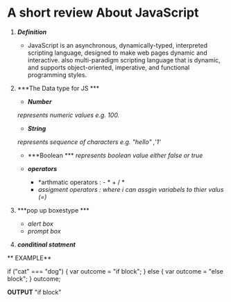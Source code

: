 # A short review About JavaScript 

1. ***Definition***


   *  JavaScript is an asynchronous, dynamically-typed, interpreted scripting language, designed to make web pages dynamic and interactive. also multi-paradigm scripting language that is dynamic, and supports object-oriented, imperative, and functional programming styles.



2. ***The Data type for JS ***
   
   + ***Number***

   *represents numeric values e.g. 100.*

   + ***String***

   *represents sequence of characters e.g. "hello" ,'1'*
   
   + ***Boolean	***
   *represents boolean value either false or true*

   + ***operators***
      * *arthmatic operators : - *  + / *
      * *assigment operators : where i can assgin variabels to thier valus (=)*


   


3. ***pop up boxestype ***

   + *alert box* 
   + *prompt box*
 
 4. ***conditinal statment***
   
  ** EXAMPLE**

if ("cat" === "dog") {
      var outcome = "if block";
} else {
      var outcome = "else block";
}
outcome;

**OUTPUT**
"if block"